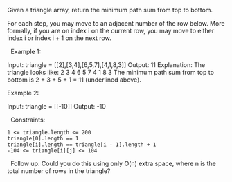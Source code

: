 Given a triangle array, return the minimum path sum from top to bottom.

For each step, you may move to an adjacent number of the row below. More formally, if you are on index i on the current row, you may move to either index i or index i + 1 on the next row.

 
Example 1:

Input: triangle = [[2],[3,4],[6,5,7],[4,1,8,3]]
Output: 11
Explanation: The triangle looks like:
   2
  3 4
 6 5 7
4 1 8 3
The minimum path sum from top to bottom is 2 + 3 + 5 + 1 = 11 (underlined above).


Example 2:

Input: triangle = [[-10]]
Output: -10


 
Constraints:


	1 <= triangle.length <= 200
	triangle[0].length == 1
	triangle[i].length == triangle[i - 1].length + 1
	-104 <= triangle[i][j] <= 104


 
Follow up: Could you do this using only O(n) extra space, where n is the total number of rows in the triangle?